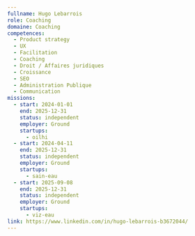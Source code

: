 ```yaml
---
fullname: Hugo Lebarrois
role: Coaching
domaine: Coaching
competences:
  - Product strategy
  - UX
  - Facilitation
  - Coaching
  - Droit / Affaires juridiques
  - Croissance
  - SEO
  - Administration Publique
  - Communication
missions:
  - start: 2024-01-01
    end: 2025-12-31
    status: independent
    employer: Ground
    startups:
      - oilhi
  - start: 2024-04-11
    end: 2025-12-31
    status: independent
    employer: Ground
    startups:
      - sain-eau
  - start: 2025-09-08
    end: 2025-12-31
    status: independent
    employer: Ground
    startups:
      - viz-eau
link: https://www.linkedin.com/in/hugo-lebarrois-b3672044/
---
```

